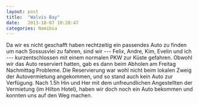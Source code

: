 ```yaml
---
layout: post
title:  "Walvis Bay"
date:   2013-10-07 10:28:47
categories: Namibia
---
```


Da wir es nicht geschafft haben rechtzeitig ein passendes Auto zu finden um nach Sossusvlei zu fahren, sind wir --- Felix, Andre, Kim, Evelin und ich --- kurzentschlossen mit einem normalen PKW zur Küste gefahren. Obwohl wir das Auto reserviert hatten, gab es dann beim Abholen am Freitag Nachmittag Probleme. Die Reservierung war wohl nicht beim lokalen Zweig der Autovermietung angekommen, und so stand auch kein Auto zur Verfügung. Nach 1.5h Hin und Her mit dem unfreundlichen Angestellten der Vermietung (im Hilton Hotel), haben wir doch noch ein Auto bekommen und konnten uns auf den Weg machen.
